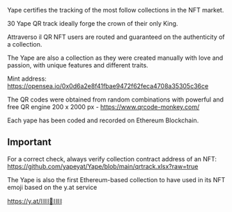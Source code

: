 Yape certifies the tracking of the most follow collections in the NFT market.

30 Yape QR track ideally forge the crown of their only King.

Attraverso il  QR NFT users are routed and guaranteed on the authenticity of a collection.

The Yape are also a collection as they were created manually with love and passion, 
with unique features and different traits.

Mint address: https://opensea.io/0x0d6a2e8f41fbae9472f62feca4708a35305c36ce

The QR codes were obtained from random combinations with powerful and free QR engine 200 x 2000 px - https://www.qrcode-monkey.com/

Each yape has been coded and recorded on Ethereum Blockchain.

Important
---------
For a correct check, always verify collection contract address of an NFT:
https://github.com/yapeyat/Yape/blob/main/qrtrack.xlsx?raw=true

The Yape is also the first Ethereum-based collection to have used in its NFT emoji based on the y.at service 

https://y.at/⛓⛓🦍⛓⛓


